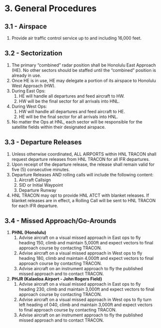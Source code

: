 # 3. General Procedures

## 3.1 - Airspace

1. Provide air traffic control service up to and including 16,000 feet.

## 3.2 - Sectorization

1. The primary “combined” radar position shall be Honolulu East Approach (HE). No other sectors should be staffed until the “combined” position is already in use.
2. Once HE is in use, HE may delegate a portion of its airspace to Honolulu West Approach (HW).
3. During East Ops:
   1. HE will handle all departures and feed aircraft to HW.
   2. HW will be the final sector for all arrivals into HNL.
4. During West Ops:
   1. HW will handle all departures and feed aircraft to HE.
   2. HE will be the final sector for all arrivals into HNL.
5. No matter the Ops at HNL, each sector will be responsible for the satellite fields within their designated airspace.

## 3.3 - Departure Releases

1. Unless otherwise coordinated, ALL AIRPORTS within HNL TRACON shall request departure releases from HNL TRACON for all IFR departures.
2. Upon receipt of the departure release, the release shall remain valid for five (5) consecutive minutes.
3. Departure Releases AND rolling calls will include the following content:
    1. Aircraft Callsign
    2. SID or Initial Waypoint
    3. Departure Runway
4. HNL TRACON may opt to provide HNL ATCT with blanket releases. If blanket releases are in effect, a Rolling Call will be sent to HNL TRACON for each IFR departure.

## 3.4 - Missed Approach/Go-Arounds

1. **PHNL (Honolulu)**
   1. Advise aircraft on a visual missed approach in East ops to fly heading 150, climb and maintain 5,000ft and expect vectors to final approach course by contacting TRACON.
   2. Advise aircraft on a visual missed approach in West ops to fly heading 180, climb and maintain 4,000ft and expect vectors to final approach course by contacting TRACON.
   3. Advise aircraft on an instrument approach to fly the published missed approach and to contact TRACON.
2. **PHJR (Kalaeloa Airport - John Rogers Field)**
   1. Advise aircraft on a visual missed approach in East ops to fly heading 230, climb and maintain 3,000ft and expect vectors to final approach course by contacting TRACON.
   2. Advise aircraft on a visual missed approach in West ops to fly turn left heading of 040, climb and maintain 3,000ft and expect vectors to final approach course by contacting TRACON.
   3. Advise aircraft on an instrument approach to fly the published missed approach and to contact TRACON.